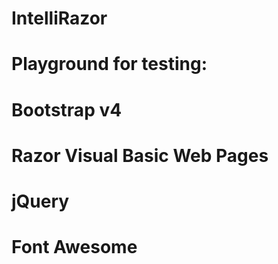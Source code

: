 # IntelliRazor

# Playground for testing:
# Bootstrap v4
# Razor Visual Basic Web Pages
# jQuery
# Font Awesome
